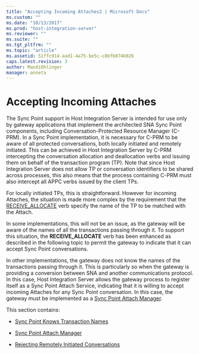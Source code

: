 ```yaml
---
title: "Accepting Incoming Attaches2 | Microsoft Docs"
ms.custom: ""
ms.date: "10/13/2017"
ms.prod: "host-integration-server"
ms.reviewer: ""
ms.suite: ""
ms.tgt_pltfrm: ""
ms.topic: "article"
ms.assetid: 51ffc914-aad1-4a75-be5c-c8bfb074b026
caps.latest.revision: 3
author: MandiOhlinger
manager: anneta
---
```

# Accepting Incoming Attaches
The Sync Point support in Host Integration Server is intended for use only by gateway applications that implement the architected SNA Sync Point components, including Conversation-Protected Resource Manager (C-PRM). In a Sync Point implementation, it is necessary for C-PRM to be aware of all protected conversations, both locally initiated and remotely initiated. This can be achieved in Host Integration Server by C-PRM intercepting the conversation allocation and deallocation verbs and issuing them on behalf of the transaction program (TP). Note that since Host Integration Server does not allow TP or conversation identifiers to be shared across processes, this also means that the process containing C-PRM must also intercept all APPC verbs issued by the client TPs.  
  
 For locally initiated TPs, this is straightforward. However for incoming Attaches, the situation is made more complex by the requirement that the [RECEIVE_ALLOCATE](../Topic/RECEIVE_ALLOCATE2.md) verb specify the name of the TP to be matched with the Attach.  
  
 In some implementations, this will not be an issue, as the gateway will be aware of the names of all the transactions passing through it. To support this situation, the **RECEIVE_ALLOCATE** verb has been enhanced as described in the following topic to permit the gateway to indicate that it can accept Sync Point conversations.  
  
 In other implementations, the gateway does not know the names of the transactions passing through it. This is particularly so when the gateway is providing a conversion between SNA and another communications protocol. In this case, Host Integration Server allows the gateway process to register itself as a Sync Point Attach Service, indicating that it is willing to accept incoming Attaches for any Sync Point conversation. In this case, the gateway must be implemented as a [Sync Point Attach Manager](../core/sync-point-attach-manager.md).  
  
 This section contains:  
  
-   [Sync Point Knows Transaction Names](../core/sync-point-knows-transaction-names.md)  
  
-   [Sync Point Attach Manager](../core/sync-point-attach-manager.md)  
  
-   [Rejecting Remotely Initiated Conversations](../core/rejecting-remotely-initiated-conversations.md)